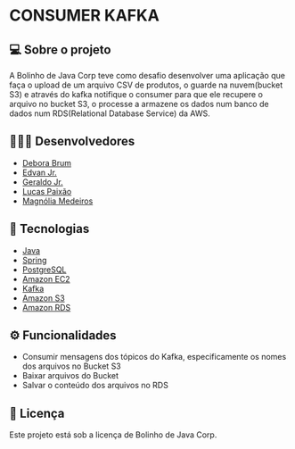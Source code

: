 <h1>
  CONSUMER KAFKA
</h1>

## 💻 Sobre o projeto

A Bolinho de Java Corp teve como desafio desenvolver uma aplicação que faça o upload de um arquivo CSV de produtos, o guarde na nuvem(bucket S3) e através do kafka notifique o consumer para que ele recupere o arquivo no bucket S3, o processe a armazene os dados num banco de dados num RDS(Relational Database Service) da AWS.

## 👨🏻‍💻 Desenvolvedores

- [Debora Brum](https://github.com/DeboraBrum)
- [Edvan Jr.](https://github.com/Edvan-Jr)
- [Geraldo Jr.](https://github.com/GeraldinJr)
- [Lucas Paixão](https://github.com/lucasfpds)
- [Magnólia Medeiros](https://github.com/magnoliamedeiros)

## 🚀 Tecnologias

- [Java](https://www.java.com/pt-BR/)
- [Spring](https://spring.io/)
- [PostgreSQL](https://www.postgresql.org/)
- [Amazon EC2](https://aws.amazon.com/pt/ec2/)
- [Kafka](https://aws.amazon.com/pt/msk/)
- [Amazon S3](https://aws.amazon.com/pt/s3/)
- [Amazon RDS](https://aws.amazon.com/pt/rds/)

## ⚙️ Funcionalidades

- Consumir mensagens dos tópicos do Kafka, especificamente os nomes dos arquivos no Bucket S3
- Baixar arquivos do Bucket
- Salvar o conteúdo dos arquivos no RDS

## 📄 Licença

Este projeto está sob a licença de Bolinho de Java Corp.
